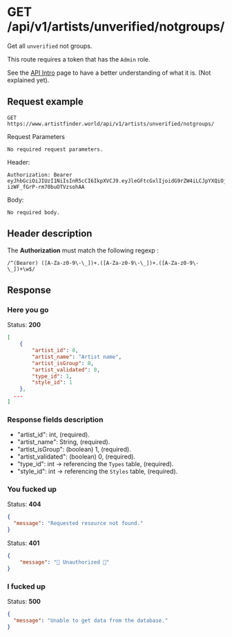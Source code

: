 # GET /api/v1/artists/unverified/notgroups/

Get all `unverified` not groups.

This route requires a token that has the `Admin` role.

See the [API Intro](https://docs.artistfinder.world/developper-docs/api) page to have a better understanding of what it is. (Not explained yet).

## Request example

```
GET https://www.artistfinder.world/api/v1/artists/unverified/notgroups/
```
Request Parameters
```
No required request parameters.
```
Header:
```
Authorization: Bearer eyJhbGciOiJIUzI1NiIsInR5cCI6IkpXVCJ9.eyJleGFtcGxlIjoidG9rZW4iLCJpYXQiOjE1MTYyMzkwMjJ9.-1cuKLqVgi9GBF3Si-izWF_fGrP-rm70buOTVzsohAA
```
Body:
```
No required body.
```
## Header description

The **Authorization** must match the following regexp :
```regexp
/^(Bearer) ([A-Za-z0-9\-\_])+.([A-Za-z0-9\-\_])+.([A-Za-z0-9\-\_])+\w$/
```

## Response

### Here you go

Status: **200**
```json
[
	{
		"artist_id": 0,
		"artist_name": "Artist name",
		"artist_isGroup": 0,
		"artist_validated": 0,
		"type_id": 1,
		"style_id": 1
	},
  ...
]
```

### Response fields description

- "artist_id": int, (required).
- "artist_name": String, (required).
- "artist_isGroup": (boolean) 1, (required).
- "artist_validated": (boolean) 0, (required).
- "type_id": int -> referencing the `Types` table, (required).
- "style_id": int -> referencing the `Styles` table, (required).

### You fucked up

Status: **404**
```json
{
  "message": "Requested resource not found."
}
```
Status: **401**
```json
{
	"message": "🚫 Unauthorized 🚫"
}
```

### I fucked up

Status: **500**
```json
{
  "message": "Unable to get data from the database."
}
```
